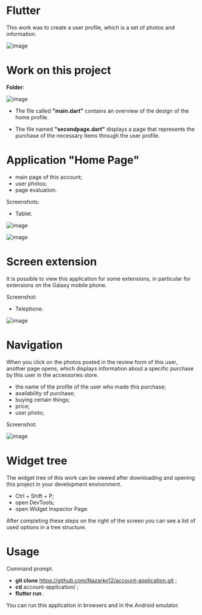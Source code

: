 # Flutter

This work was to create a user profile, which is a set of photos and information.

![image](https://user-images.githubusercontent.com/57871748/138697529-3210406d-9a5a-426a-bd51-3de3bfdb23ef.png)

# Work on this project

**Folder**: 

![image](https://user-images.githubusercontent.com/57871748/138695589-bc5bb0e8-2c7b-428f-9b6c-ec0d8dda78c3.png)

* The file called **"main.dart"** contains an overview of the design of the home profile.

* The file named **"secondpage.dart"** displays a page that represents the purchase of the necessary items through the user profile.

# Application "Home Page"

* main page of this account;
* user photos;
* page evaluation.

Screenshots:
* Tablet.

![image](https://user-images.githubusercontent.com/57871748/138684065-58c80464-4cac-499b-9767-2d7799bca3ed.png)


![image](https://user-images.githubusercontent.com/57871748/138684116-8bdf5ede-905e-466e-8666-4d29f7fada65.png)

# Screen extension

It is possible to view this application for some extensions, in particular for extensions on the Galaxy mobile phone.

Screenshot:
* Telephone.

![image](https://user-images.githubusercontent.com/57871748/138684579-dec232e3-2535-459e-8607-af9e500ab575.png)

# Navigation

When you click on the photos posted in the review form of this user, another page opens, which displays information about a specific purchase by this user in the accessories store.

* the name of the profile of the user who made this purchase;
* availability of purchase;
* buying certain things;
* price;
* user photo;

Screenshot:

![image](https://user-images.githubusercontent.com/57871748/138685342-c0deb020-7c2d-4c40-a91d-232fa30ddf8b.png)

# Widget tree

The widget tree of this work can be viewed after downloading and opening this project in your development environment.

* Ctrl + Shift + P;
* open DevTools;
* open Widget Inspector Page.

After completing these steps on the right of the screen you can see a list of used options in a tree structure.

# Usage
Command prompt.
*  **git clone** https://github.com/Nazarko12/account-application.git ;
*  **cd** account-application/ ;
*  **flutter run** .

You can run this application in browsers and in the Android emulator.




